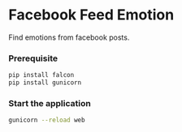 # Facebook Feed Emotion

Find emotions from facebook posts.

### Prerequisite

```bash
pip install falcon
pip install gunicorn
```

### Start the application

```bash
gunicorn --reload web
```
